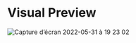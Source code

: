 # Visual Preview

![Capture d’écran 2022-05-31 à 19 23 02](https://user-images.githubusercontent.com/89834824/171235758-eb3cd08b-0b2e-4b29-8d6e-c4cc44551166.png)
